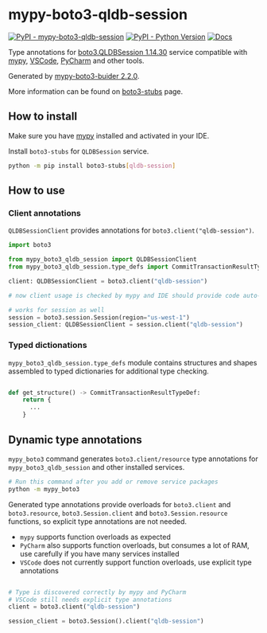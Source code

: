 # mypy-boto3-qldb-session

[![PyPI - mypy-boto3-qldb-session](https://img.shields.io/pypi/v/mypy-boto3-qldb-session.svg?color=blue)](https://pypi.org/project/mypy-boto3-qldb-session)
[![PyPI - Python Version](https://img.shields.io/pypi/pyversions/mypy-boto3-qldb-session.svg?color=blue)](https://pypi.org/project/mypy-boto3-qldb-session)
[![Docs](https://img.shields.io/readthedocs/mypy-boto3-builder.svg?color=blue)](https://mypy-boto3-builder.readthedocs.io/)

Type annotations for
[boto3.QLDBSession 1.14.30](https://boto3.amazonaws.com/v1/documentation/api/1.14.30/reference/services/qldb-session.html#QLDBSession) service
compatible with [mypy](https://github.com/python/mypy), [VSCode](https://code.visualstudio.com/),
[PyCharm](https://www.jetbrains.com/pycharm/) and other tools.

Generated by [mypy-boto3-buider 2.2.0](https://github.com/vemel/mypy_boto3_builder).

More information can be found on [boto3-stubs](https://pypi.org/project/boto3-stubs/) page.

## How to install

Make sure you have [mypy](https://github.com/python/mypy) installed and activated in your IDE.

Install `boto3-stubs` for `QLDBSession` service.

```bash
python -m pip install boto3-stubs[qldb-session]
```

## How to use

### Client annotations

`QLDBSessionClient` provides annotations for `boto3.client("qldb-session")`.

```python
import boto3

from mypy_boto3_qldb_session import QLDBSessionClient
from mypy_boto3_qldb_session.type_defs import CommitTransactionResultTypeDef, ...

client: QLDBSessionClient = boto3.client("qldb-session")

# now client usage is checked by mypy and IDE should provide code auto-complete

# works for session as well
session = boto3.session.Session(region="us-west-1")
session_client: QLDBSessionClient = session.client("qldb-session")
```








### Typed dictionations

`mypy_boto3_qldb_session.type_defs` module contains structures and shapes assembled
to typed dictionaries for additional type checking.

```python

def get_structure() -> CommitTransactionResultTypeDef:
    return {
      ...
    }
```


## Dynamic type annotations

`mypy_boto3` command generates `boto3.client/resource` type annotations for
`mypy_boto3_qldb_session` and other installed services.

```bash
# Run this command after you add or remove service packages
python -m mypy_boto3
```

Generated type annotations provide overloads for `boto3.client` and `boto3.resource`,
`boto3.Session.client` and `boto3.Session.resource` functions,
so explicit type annotations are not needed.

- `mypy` supports function overloads as expected
- `PyCharm` also supports function overloads, but consumes a lot of RAM, use carefully if you have many services installed
- `VSCode` does not currently support function overloads, use explicit type annotations

```python

# Type is discovered correctly by mypy and PyCharm
# VSCode still needs explicit type annotations
client = boto3.client("qldb-session")

session_client = boto3.Session().client("qldb-session")
```
